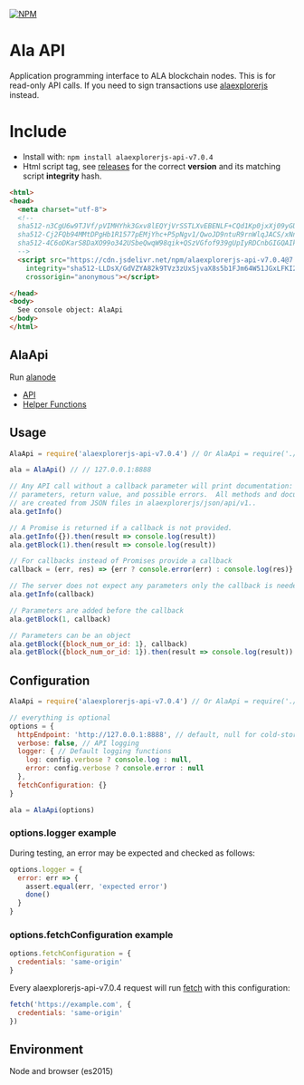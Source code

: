 [![NPM](https://img.shields.io/npm/v/alaexplorerjs-api-v7.0.4.svg)](https://www.npmjs.org/package/alaexplorerjs-api-v7.0.4)

# Ala API

Application programming interface to ALA blockchain nodes.  This is for
read-only API calls.  If you need to sign transactions use
[alaexplorerjs](https://github.com/ALADIN-Network/alaexplorerjs) instead.

# Include

* Install with: `npm install alaexplorerjs-api-v7.0.4`
* Html script tag, see [releases](https://github.com/ALADIN-Network/alaexplorerjs-api-v7.0.4/releases) for the correct **version** and its matching script **integrity** hash.

```html
<html>
<head>
  <meta charset="utf-8">
  <!--
  sha512-n3CgU6w9TJVf/pVIMHYhk3Gxv8lEQYjVrSSTLXvEBENLF+CQd1Kp0jxXj09yGUOkWerdv2mJlh1Mnz3aRfYqWw== lib/ala-api.js
  sha512-Cj2FQb94MMtDPgHb1R1577pEMjYhc+P5pNgv1/QwoJD9ntuR9rnWlqJACS/xNniNK5cFS6Y6CpQlHWpzWUeEbw== lib/ala-api.min.js
  sha512-4C6oDKarS8DaXO99o342USbeQwqW98qik+QSzVGfof939gUpIyRDCnbGIGQAIkLNpYZIV4XanmRy3wcis6UW8w== lib/ala-api.min.js.map
  -->
  <script src="https://cdn.jsdelivr.net/npm/alaexplorerjs-api-v7.0.4@7.0.4/lib/ala-api.min.js"
    integrity="sha512-LLDsX/GdVZYA82k9TVz3zUxSjvaX8s5b1FJm64W51JGxLFKI2z+ljqYQtsUZIOxh9pSUqvLA5HCoxXqdRxusKw=="
    crossorigin="anonymous"></script>

</head>
<body>
  See console object: AlaApi
</body>
</html>
```

## AlaApi

Run [alanode](https://github.com/ALADIN-Network/ala)

* [API](./docs/api.md)
* [Helper Functions](./docs/index.md)

## Usage

```javascript
AlaApi = require('alaexplorerjs-api-v7.0.4') // Or AlaApi = require('./src')

ala = AlaApi() // // 127.0.0.1:8888

// Any API call without a callback parameter will print documentation: description,
// parameters, return value, and possible errors.  All methods and documentation
// are created from JSON files in alaexplorerjs/json/api/v1..
ala.getInfo()

// A Promise is returned if a callback is not provided.
ala.getInfo({}).then(result => console.log(result))
ala.getBlock(1).then(result => console.log(result))

// For callbacks instead of Promises provide a callback
callback = (err, res) => {err ? console.error(err) : console.log(res)}

// The server does not expect any parameters only the callback is needed
ala.getInfo(callback)

// Parameters are added before the callback
ala.getBlock(1, callback)

// Parameters can be an object
ala.getBlock({block_num_or_id: 1}, callback)
ala.getBlock({block_num_or_id: 1}).then(result => console.log(result))
```

## Configuration

```js
AlaApi = require('alaexplorerjs-api-v7.0.4') // Or AlaApi = require('./src')

// everything is optional
options = {
  httpEndpoint: 'http://127.0.0.1:8888', // default, null for cold-storage
  verbose: false, // API logging
  logger: { // Default logging functions
    log: config.verbose ? console.log : null,
    error: config.verbose ? console.error : null
  },
  fetchConfiguration: {}
}

ala = AlaApi(options)
```
### options.logger example

During testing, an error may be expected and checked as follows:

```js
options.logger = {
  error: err => {
    assert.equal(err, 'expected error')
    done()
  }
}
```

### options.fetchConfiguration example

```js
options.fetchConfiguration = {
  credentials: 'same-origin'
}
```
Every alaexplorerjs-api-v7.0.4 request will run [fetch](https://github.com/github/fetch#sending-cookies) with this configuration:
```js
fetch('https://example.com', {
  credentials: 'same-origin'
})
```

## Environment

Node and browser (es2015)
